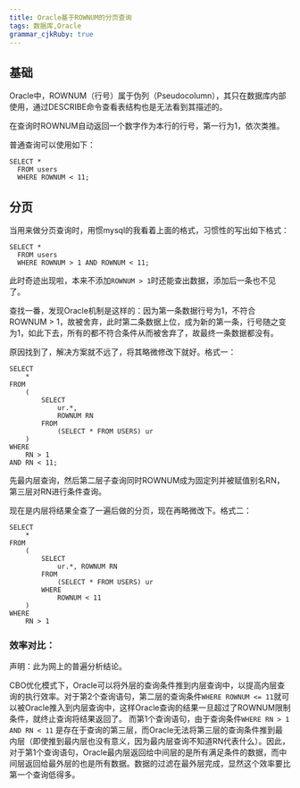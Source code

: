 ```yaml
---
title: Oracle基于ROWNUM的分页查询 
tags: 数据库,Oracle
grammar_cjkRuby: true
---
```


## 基础
Oracle中，ROWNUM（行号）属于伪列（Pseudocolumn），其只在数据库内部使用，通过DESCRIBE命令查看表结构也是无法看到其描述的。

在查询时ROWNUM自动返回一个数字作为本行的行号，第一行为1，依次类推。

普通查询可以使用如下：
```
SELECT *
  FROM users
  WHERE ROWNUM < 11;
```
## 分页
当用来做分页查询时，用惯mysql的我看着上面的格式，习惯性的写出如下格式：

```
SELECT *
  FROM users
  WHERE ROWNUM > 1 AND ROWNUM < 11;
```
此时奇迹出现啦，本来不添加```ROWNUM > 1```时还能查出数据，添加后一条也不见了。

查找一番，发现Oracle机制是这样的：因为第一条数据行号为1，不符合ROWNUM > 1，故被舍弃，此时第二条数据上位，成为新的第一条，行号随之变为1，如此下去，所有的都不符合条件从而被舍弃了，故最终一条数据都没有。

原因找到了，解决方案就不远了，将其略微修改下就好。格式一：

```
SELECT
	*
FROM
	(
		SELECT
			ur.*,
			ROWNUM RN
		FROM
			(SELECT * FROM USERS) ur
	)
WHERE
	RN > 1
AND RN < 11;
```
先最内层查询，然后第二层子查询同时ROWNUM成为固定列并被赋值别名RN，第三层对RN进行条件查询。

现在是内层将结果全查了一遍后做的分页，现在再略微改下。格式二：
```
SELECT
	*
FROM
	(
		SELECT
			ur.*, ROWNUM RN
		FROM
			(SELECT * FROM USERS) ur
		WHERE
			ROWNUM < 11
	)
WHERE
	RN > 1
```
### 效率对比：

声明：此为网上的普遍分析结论。

CBO优化模式下，Oracle可以将外层的查询条件推到内层查询中，以提高内层查询的执行效率。对于第2个查询语句，第二层的查询条件```WHERE ROWNUM <= 11```就可以被Oracle推入到内层查询中，这样Oracle查询的结果一旦超过了ROWNUM限制条件，就终止查询将结果返回了。 而第1个查询语句，由于查询条件```WHERE RN > 1 AND RN < 11``` 是存在于查询的第三层，而Oracle无法将第三层的查询条件推到最内层（即使推到最内层也没有意义，因为最内层查询不知道RN代表什么）。因此，对于第1个查询语句，Oracle最内层返回给中间层的是所有满足条件的数据，而中间层返回给最外层的也是所有数据。数据的过滤在最外层完成，显然这个效率要比第一个查询低得多。








